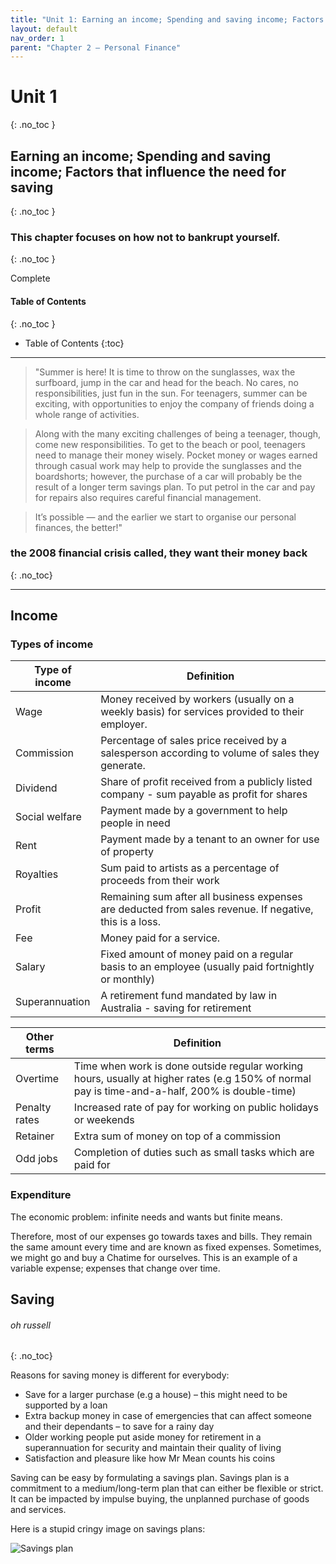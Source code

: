 ```yaml
---
title: "Unit 1: Earning an income; Spending and saving income; Factors that influence the need for saving"
layout: default
nav_order: 1
parent: "Chapter 2 – Personal Finance"
---
```

# Unit 1
{: .no_toc }

## Earning an income; Spending and saving income; Factors that influence the need for saving
{: .no_toc }

### This chapter focuses on how not to bankrupt yourself.
{: .no_toc }

<label class="label label-green">Complete</label>

#### Table of Contents
{: .no_toc }

* Table of Contents
{:toc}

***

> "Summer is here! It is time to throw on the sunglasses, wax the surfboard, jump in the car and head for the beach. No cares, no responsibilities, just fun in the sun. For teenagers, summer can be exciting, with opportunities to enjoy the company of friends doing a whole range of activities.

> Along with the many exciting challenges of being a teenager, though, come new responsibilities. To get to the beach or pool, teenagers need to manage their money wisely. Pocket money or wages earned through casual work may help to provide the sunglasses and the boardshorts; however, the purchase of a car will probably be the result of a longer term savings plan. To put petrol in the car and pay for repairs also requires careful financial management.

> It’s possible — and the earlier we start to organise our personal finances, the better!"

### the 2008 financial crisis called, they want their money back
{: .no_toc}

***

## Income

### Types of income

| Type of income | Definition                                                                                              |
|----------------|---------------------------------------------------------------------------------------------------------|
| Wage           | Money received by workers (usually on a weekly basis) for services provided to their employer.          |
| Commission     | Percentage of sales price received by a salesperson according to volume of sales they generate.         |
| Dividend       | Share of profit received from a publicly listed company - sum payable as profit for shares              |
| Social welfare | Payment made by a government to help people in need                                                     |
| Rent           | Payment made by a tenant to an owner for use of property                                                |
| Royalties      | Sum paid to artists as a percentage of proceeds from their work                                         |
| Profit         | Remaining sum after all business expenses are deducted from sales revenue. If negative, this is a loss. |
| Fee            | Money paid for a service.                                                                               |
| Salary         | Fixed amount of money paid on a regular basis to an employee (usually paid fortnightly or monthly)      |
| Superannuation | A retirement fund mandated by law in Australia - saving for retirement                                  |

| Other terms   | Definition                                                                                                                                     |
|---------------|------------------------------------------------------------------------------------------------------------------------------------------------|
| Overtime      | Time when work is done outside regular working hours, usually at higher rates (e.g 150% of normal pay is time-and-a-half, 200% is double-time) |
| Penalty rates | Increased rate of pay for working on public holidays or weekends                                                                               |
| Retainer      | Extra sum of money on top of a commission                                                                                                      |
| Odd jobs      | Completion of duties such as small tasks which are paid for                                                                                    |

### Expenditure

The economic problem: infinite needs and wants but finite means.

Therefore, most of our expenses go towards taxes and bills. They remain the same amount every time and are known as fixed expenses. Sometimes, we might go and buy a Chatime for ourselves. This is an example of a variable expense; expenses that change over time.

## Saving
###### oh russell
{: .no_toc}

Reasons for saving money is different for everybody:
- Save for a larger purchase (e.g a house) – this might need to be supported by a loan
- Extra backup money in case of emergencies that can affect someone and their dependants – to save for a rainy day
- Older working people put aside money for retirement in a superannuation for security and maintain their quality of living
- Satisfaction and pleasure like how Mr Mean counts his coins

Saving can be easy by formulating a savings plan. Savings plan is a commitment to a medium/long-term plan that can either be flexible or strict. It can be impacted by impulse buying, the unplanned purchase of goods and services.

Here is a stupid cringy image on savings plans:

![Savings plan](http://content.jacplus.com.au/secure/ebooks/11184/1118401042/images/02_source-09.jpg)

